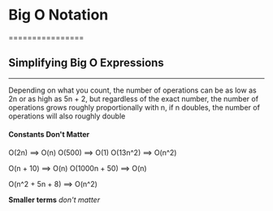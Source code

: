# Big O Notation
================

## Simplifying Big O Expressions
--------------------------------

Depending on what you count, the number of operations can be as low as 2n or as high as 5n + 2, but regardless of the exact number, the number of operations grows roughly proportionally with n, if n doubles, the number of operations will also roughly double

#### Constants Don't Matter
O(2n) ==> O(n)
O(500) ==> O(1)
O(13n^2) ==> O(n^2)

O(n + 10) ==> O(n)
O(1000n + 50) ==> O(n)

O(n^2 + 5n + 8) ==> O(n^2)

**Smaller terms** _don't matter_

